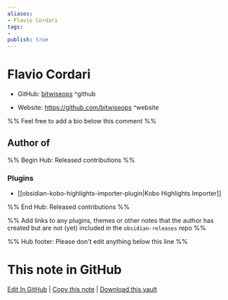 ```yaml
---
aliases:
- Flavio Cordari
tags:
- 
publish: true
---
```


# Flavio Cordari

- GitHub: [bitwiseops](https://github.com/bitwiseops/) ^github
<!-- - Discord: `@` ^discord-->
- Website: <https://github.com/bitwiseops> ^website
<!-- - [[Publish sites|Publish site]]: <https://> ^publish-->

%% Feel free to add a bio below this comment %%


## Author of

%% Begin Hub: Released contributions %%
### Plugins
- [[obsidian-kobo-highlights-importer-plugin|Kobo Highlights Importer]]

%% End Hub: Released contributions %%

%% Add links to any plugins, themes or other notes that the author has created but are not (yet) included in the `obsidian-releases` repo %%

<!--
### Unlisted plugins
-->

<!--
### Others
-->

<!--
## Sponsor this author
-->

<!-- - [[GitHub sponsors]]: [Sponsor @bitwiseops on GitHub Sponsors](https://github.com/sponsors/bitwiseops) ^github-sponsor-->
<!-- - [[Buy me a coffee]]: <https://> ^buy-me-a-coffee-->
<!-- - [[PayPal]]: <https://> ^paypal-->
<!-- - [[Patreon]]: <https://> ^patreon-->

<!--
## Follow this author
-->

<!-- - [[YouTube Channels|On YouTube]]: <https://> ^youtube-->
<!-- - Twitter: <https://> ^twitter-->
<!-- - ... -->

%% Hub footer: Please don't edit anything below this line %%

# This note in GitHub

<span class="git-footer">[Edit In GitHub](https://github.dev/obsidian-community/obsidian-hub/blob/main/01%20-%20Community/People/bitwiseops.md "git-hub-edit-note") | [Copy this note](https://raw.githubusercontent.com/obsidian-community/obsidian-hub/main/01%20-%20Community/People/bitwiseops.md "git-hub-copy-note") | [Download this vault](https://github.com/obsidian-community/obsidian-hub/archive/refs/heads/main.zip "git-hub-download-vault") </span>
